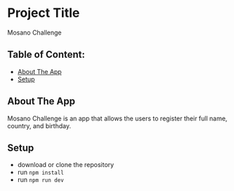 # Project Title
Mosano Challenge 

## Table of Content:
- [About The App](#about-the-app)
- [Setup](#setup)

## About The App
Mosano Challenge is an app that allows the users to register their full name, country, and birthday.

## Setup
- download or clone the repository
- run `npm install`
- run `npm run dev`
